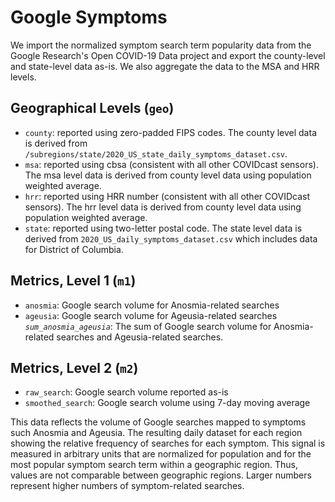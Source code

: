 # Google Symptoms

We import the normalized symptom search term popularity data from the Google 
Research's Open COVID-19 Data project and export the county-level and state-level 
data as-is.  We also aggregate the data to the MSA and HRR levels.

## Geographical Levels (`geo`)
* `county`: reported using zero-padded FIPS codes.  The county level data is derived 
from `/subregions/state/2020_US_state_daily_symptoms_dataset.csv`.
* `msa`: reported using cbsa (consistent with all other COVIDcast sensors). The msa
level data is derived from county level data using population weighted average.
* `hrr`: reported using HRR number (consistent with all other COVIDcast sensors). The 
hrr level data is derived from county level data using population weighted average.
* `state`: reported using two-letter postal code. The state level data is derived from
`2020_US_daily_symptoms_dataset.csv` which includes data for District of Columbia.

## Metrics, Level 1 (`m1`)
* `anosmia`: Google search volume for Anosmia-related searches
* `ageusia`: Google search volume for Ageusia-related searches
*`sum_anosmia_ageusia`*: The sum of Google search volume for Anosmia-related searches and  Ageusia-related searches.

## Metrics, Level 2 (`m2`)
* `raw_search`:  Google search volume reported as-is
* `smoothed_search`:  Google search volume using 7-day moving average

This data reflects the volume of Google searches mapped to symptoms such Anosmia
and Ageusia. The resulting daily dataset for each region showing the relative frequency
of searches for each symptom.  This signal is measured in arbitrary units that are normalized
for population and for the most popular symptom search term within a geographic region. Thus, 
values are not comparable between geographic regions. Larger numbers represent higher 
numbers of symptom-related searches.